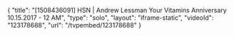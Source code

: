 {
    "title": "[1508436091] HSN | Andrew Lessman Your Vitamins Anniversary 10.15.2017 - 12 AM",
    "type": "solo",
    "layout": "iframe-static",
    "videoId": "123178688",
    "url": "\/tvpembed\/123178688"
}